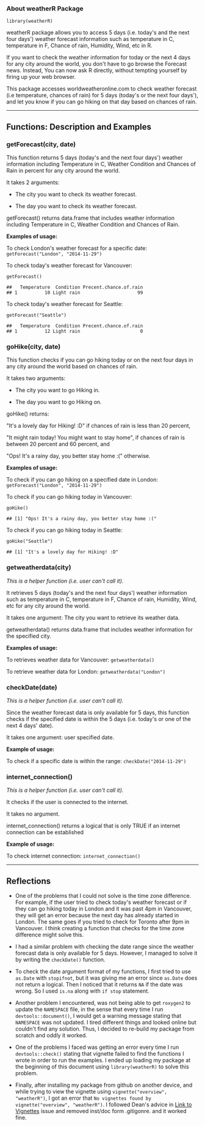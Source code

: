 ### About weatherR Package

    library(weatherR)

weatherR package allows you to access 5 days (i.e. today's and the next
four days') weather forecast information such as temperature in C,
temperature in F, Chance of rain, Humidity, Wind, etc in R.

If you want to check the weather information for today or the next 4
days for any city around the world, you don't have to go browse the
Forecast news. Instead, You can now ask R directly, without tempting
yourself by firing up your web browser.

This package accesses worldweatheronline.com to check weather forecast
(i.e temperature, chances of rain) for 5 days (today's or the next four
days'), and let you know if you can go hiking on that day based on
chances of rain.

* * * * *

Functions: Description and Examples
-----------------------------------

### getForecast(city, date)

This function returns 5 days (today's and the next four days') weather
information including Temperature in C, Weather Condition and Chances of
Rain in percent for any city around the world.

It takes 2 arguments:

-   The city you want to check its weather forecast.

-   The day you want to check its weather forecast.

getForecast() returns data.frame that includes weather information
including Temperature in C, Weather Condition and Chances of Rain.

**Examples of usage:**

To check London's weather forecast for a specific date:
`getForecast("London", "2014-11-29")`

To check today's weather forecast for Vancouver:

    getForecast()

    ##   Temperature  Condition Precent.chance.of.rain
    ## 1          10 Light rain                     99

To check today's weather forecast for Seattle:

    getForecast("Seattle")

    ##   Temperature  Condition Precent.chance.of.rain
    ## 1          12 Light rain                      0

### goHike(city, date)

This function checks if you can go hiking today or on the next four days
in any city around the world based on chances of rain.

It takes two arguments:

-   The city you want to go Hiking in.

-   The day you want to go Hiking on.

goHike() returns:

"It's a lovely day for Hiking! :D" if chances of rain is less than 20
percent,

"It might rain today! You might want to stay home", if chances of rain
is between 20 percent and 60 percent, and

"Ops! It's a rainy day, you better stay home :(" otherwise.

**Examples of usage:**

To check if you can go hiking on a specified date in London:
`getForecast("London", "2014-11-29")`

To check if you can go hiking today in Vancouver:

    goHike()

    ## [1] "Ops! It's a rainy day, you better stay home :("

To check if you can go hiking today in Seattle:

    goHike("Seattle")

    ## [1] "It's a lovely day for Hiking! :D"

### getweatherdata(city)

*This is a helper function (i.e. user can't call it).*

It retrieves 5 days (today's and the next four days') weather
information such as temperature in C, temperature in F, Chance of rain,
Humidity, Wind, etc for any city around the world.

It takes one argument: The city you want to retrieve its weather data.

getweatherdata() returns data.frame that includes weather information
for the specified city.

**Examples of usage:**

To retrieves weather data for Vancouver: `getweatherdata()`

To retrieve weather data for London: `getweatherdata("London")`

### checkDate(date)

*This is a helper function (i.e. user can't call it).*

Since the weather forecast data is only available for 5 days, this
function checks if the specified date is within the 5 days (i.e. today's
or one of the next 4 days' date).

It takes one argument: user specified date.

**Example of usage:**

To check if a specific date is within the range:
`checkDate("2014-11-29")`

### internet\_connection()

*This is a helper function (i.e. user can't call it).*

It checks if the user is connected to the internet.

It takes no argument.

internet\_connection() returns a logical that is only TRUE if an
internet connection can be established

**Example of usage:**

To check internet connection: `internet_connection()`

* * * * *

Reflections
-----------

-   One of the problems that I could not solve is the time zone
    difference. For example, if the user tried to check today's weather
    forecast or if they can go hiking today in London and it was past
    4pm in Vancouver, they will get an error because the next day has
    already started in London. The same goes if you tried to check for
    Toronto after 9pm in Vancouver. I think creating a function that
    checks for the time zone difference might solve this.

-   I had a similar problem with checking the date range since the
    weather forecast data is only available for 5 days. However, I
    managed to solve it by writing the `checkDate()` function.

-   To check the date argument format of my functions, I first tried to
    use `as.Date` with `stopifnot`, but it was giving me an error since
    `as.Date` does not return a logical. Then I noticed that it returns
    `NA` if the date was wrong. So I used `is.na` along with `if stop`
    statement.

-   Another problem I encountered, was not being able to get `roxygen2`
    to update the `NAMESPACE` file, in the sense that every time I run
    `devtools::document()`, I would get a warning message stating that
    `NAMESPACE` was not updated. I tired different things and looked
    online but couldn't find any solution. Thus, I decided to re-build
    my package from scratch and oddly it worked.

-   One of the problems I faced was getting an error every time I run
    `devtools::check()` stating that vignette failed to find the
    functions I wrote in order to run the examples. I ended up loading
    my package at the beginning of this document using
    `library(weatherR)` to solve this problem.

-   Finally, after installing my package from github on another device,
    and while trying to view the vignette using
    `vignette("overview", "weatherR")`, I got an error that
    `No vignettes found by vignette("overview", "weatherR")`. I followed
    Dean's advice in [Link to
    Vignettes](https://github.com/STAT545-UBC/Discussion/issues/66)
    issue and removed inst/doc form .gitigonre. and it worked fine.
